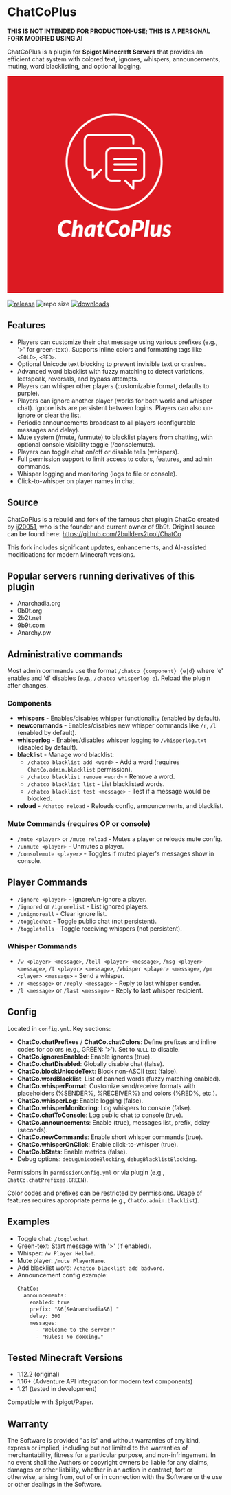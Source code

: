 # ChatCoPlus

**THIS IS NOT INTENDED FOR PRODUCTION-USE; THIS IS A PERSONAL FORK MODIFIED USING AI**

ChatCoPlus is a plugin for **Spigot Minecraft Servers** that provides an efficient chat system with colored text, ignores, whispers, announcements, muting, word blacklisting, and optional logging.

![logo](https://github.com/AnarchadiaMC/ChatCoPlus/blob/main/logo.jpg?raw=true)

[![release](https://github.com/AnarchadiaMC/ChatCoPlus/actions/workflows/release.yml/badge.svg)](https://github.com/AnarchadiaMC/ChatCoPlus/actions/workflows/release.yml)
![repo size](https://img.shields.io/github/languages/code-size/AnarchadiaMC/ChatCoPlus.svg?label=repo%20size)
[![downloads](https://img.shields.io/github/downloads/AnarchadiaMC/ChatCoPlus/total)](https://github.com/AnarchadiaMC/ChatCoPlus/releases)

## Features

- Players can customize their chat message using various prefixes (e.g., '>' for green-text). Supports inline colors and formatting tags like `<BOLD>`, `<RED>`.
- Optional Unicode text blocking to prevent invisible text or crashes.
- Advanced word blacklist with fuzzy matching to detect variations, leetspeak, reversals, and bypass attempts.
- Players can whisper other players (customizable format, defaults to purple).
- Players can ignore another player (works for both world and whisper chat). Ignore lists are persistent between logins. Players can also un-ignore or clear the list.
- Periodic announcements broadcast to all players (configurable messages and delay).
- Mute system (/mute, /unmute) to blacklist players from chatting, with optional console visibility toggle (/consolemute).
- Players can toggle chat on/off or disable tells (whispers).
- Full permission support to limit access to colors, features, and admin commands.
- Whisper logging and monitoring (logs to file or console).
- Click-to-whisper on player names in chat.

## Source

ChatCoPlus is a rebuild and fork of the famous chat plugin ChatCo created by [jj20051](https://github.com/WiredTombstone), who is the founder and current owner of 9b9t. Original source can be found here: https://github.com/2builders2tool/ChatCo

This fork includes significant updates, enhancements, and AI-assisted modifications for modern Minecraft versions.

## Popular servers running derivatives of this plugin

- Anarchadia.org
- 0b0t.org
- 2b2t.net
- 9b9t.com
- Anarchy.pw

## Administrative commands

Most admin commands use the format `/chatco {component} {e|d}` where 'e' enables and 'd' disables (e.g., `/chatco whisperlog e`). Reload the plugin after changes.

### Components

- **whispers** - Enables/disables whisper functionality (enabled by default).
- **newcommands** - Enables/disables new whisper commands like `/r`, `/l` (enabled by default).
- **whisperlog** - Enables/disables whisper logging to `/whisperlog.txt` (disabled by default).
- **blacklist** - Manage word blacklist:
  - `/chatco blacklist add <word>` - Add a word (requires `ChatCo.admin.blacklist` permission).
  - `/chatco blacklist remove <word>` - Remove a word.
  - `/chatco blacklist list` - List blacklisted words.
  - `/chatco blacklist test <message>` - Test if a message would be blocked.
- **reload** - `/chatco reload` - Reloads config, announcements, and blacklist.

### Mute Commands (requires OP or console)

- `/mute <player>` or `/mute reload` - Mutes a player or reloads mute config.
- `/unmute <player>` - Unmutes a player.
- `/consolemute <player>` - Toggles if muted player's messages show in console.

## Player Commands

- `/ignore <player>` - Ignore/un-ignore a player.
- `/ignored` or `/ignorelist` - List ignored players.
- `/unignoreall` - Clear ignore list.
- `/togglechat` - Toggle public chat (not persistent).
- `/toggletells` - Toggle receiving whispers (not persistent).

### Whisper Commands

- `/w <player> <message>`, `/tell <player> <message>`, `/msg <player> <message>`, `/t <player> <message>`, `/whisper <player> <message>`, `/pm <player> <message>` - Send a whisper.
- `/r <message>` or `/reply <message>` - Reply to last whisper sender.
- `/l <message>` or `/last <message>` - Reply to last whisper recipient.

## Config

Located in `config.yml`. Key sections:

- **ChatCo.chatPrefixes** / **ChatCo.chatColors**: Define prefixes and inline codes for colors (e.g., GREEN: '>'). Set to `NULL` to disable.
- **ChatCo.ignoresEnabled**: Enable ignores (true).
- **ChatCo.chatDisabled**: Globally disable chat (false).
- **ChatCo.blockUnicodeText**: Block non-ASCII text (false).
- **ChatCo.wordBlacklist**: List of banned words (fuzzy matching enabled).
- **ChatCo.whisperFormat**: Customize send/receive formats with placeholders (%SENDER%, %RECEIVER%) and colors (%RED%, etc.).
- **ChatCo.whisperLog**: Enable logging (false).
- **ChatCo.whisperMonitoring**: Log whispers to console (false).
- **ChatCo.chatToConsole**: Log public chat to console (true).
- **ChatCo.announcements**: Enable (true), messages list, prefix, delay (seconds).
- **ChatCo.newCommands**: Enable short whisper commands (true).
- **ChatCo.whisperOnClick**: Enable click-to-whisper (true).
- **ChatCo.bStats**: Enable metrics (false).
- Debug options: `debugUnicodeBlocking`, `debugBlacklistBlocking`.

Permissions in `permissionConfig.yml` or via plugin (e.g., `ChatCo.chatPrefixes.GREEN`).

Color codes and prefixes can be restricted by permissions. Usage of features requires appropriate perms (e.g., `ChatCo.admin.blacklist`).

## Examples

- Toggle chat: `/togglechat`.
- Green-text: Start message with '>' (if enabled).
- Whisper: `/w Player Hello!`.
- Mute player: `/mute PlayerName`.
- Add blacklist word: `/chatco blacklist add badword`.
- Announcement config example:
  ```
  ChatCo:
    announcements:
      enabled: true
      prefix: "&6[&eAnarchadia&6] "
      delay: 300
      messages:
        - "Welcome to the server!"
        - "Rules: No doxxing."
  ```

## Tested Minecraft Versions

- 1.12.2 (original)
- 1.16+ (Adventure API integration for modern text components)
- 1.21 (tested in development)

Compatible with Spigot/Paper.

## Warranty

The Software is provided "as is" and without warranties of any kind, express or implied, including but not limited to the warranties of merchantability, fitness for a particular purpose, and non-infringement. In no event shall the Authors or copyright owners be liable for any claims, damages or other liability, whether in an action in contract, tort or otherwise, arising from, out of or in connection with the Software or the use or other dealings in the Software.
